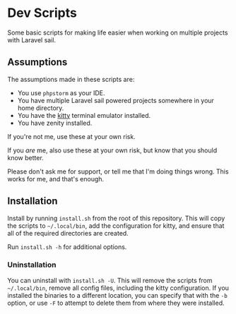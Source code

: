 Dev Scripts
===========

Some basic scripts for making life easier when working on multiple projects with Laravel sail.

## Assumptions

The assumptions made in these scripts are:

* You use `phpstorm` as your IDE.
* You have multiple Laravel sail powered projects somewhere in your home directory.
* You have the [kitty](https://sw.kovidgoyal.net/kitty/) terminal emulator installed.
* You have zenity installed.

If you're not me, use these at your own risk.

If you _are_ me, also use these at your own risk, but know that you should know better.

Please don't ask me for support, or tell me that I'm doing things wrong. This works for me, and that's enough.

## Installation

Install by running `install.sh` from the root of this repository. This will copy the scripts to `~/.local/bin`, add the 
configuration for kitty, and ensure that all of the required directories are created.

Run `install.sh -h` for additional options.

### Uninstallation

You can uninstall with `install.sh -U`. This will remove the scripts from `~/.local/bin`, remove all config files,
including the kitty configuration. If you installed the binaries to a different location, you can specify that with the
`-b` option, or use `-F` to attempt to delete them from where they were installed.